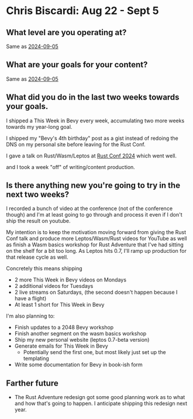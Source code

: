# Chris Biscardi: Aug 22 - Sept 5

## What level are you operating at?

Same as [2024-09-05](2024-09-05.md)

## What are your goals for your content?

Same as [2024-09-05](2024-09-05.md)

## What did you do in the last two weeks towards your goals.

I shipped a This Week in Bevy every week, accumulating two more weeks towards my year-long goal.

I shipped my "Bevy's 4th birthday" post as a gist instead of redoing the DNS on my personal site before leaving for the Rust Conf.

I gave a talk on Rust/Wasm/Leptos at [Rust Conf 2024](https://rustconf.com/) which went well.

and I took a week "off" of writing/content production.

## Is there anything new you're going to try in the next two weeks?

I recorded a bunch of video at the conference (not of the conference though) and I'm at least going to go through and process it even if I don't ship the result on youtube.

My intention is to keep the motivation moving forward from giving the Rust Conf talk and produce more Leptos/Wasm/Rust videos for YouTube as well as finish a Wasm basics workshop for Rust Adventure that I've had sitting on the shelf for a bit too long. As Leptos hits 0.7, I'll ramp up production for that release cycle as well.

Concretely this means shipping

- 2 more This Week in Bevy videos on Mondays
- 2 additional videos for Tuesdays
- 2 live streams on Saturdays, (the second doesn't happen because I have a flight)
- At least 1 short for This Week in Bevy

I'm also planning to:

- Finish updates to a 2048 Bevy workshop
- Finish another segment on the wasm basics workshop
- Ship my new personal website (leptos 0.7-beta version)
- Generate emails for This Week in Bevy
  - Potentially send the first one, but most likely just set up the templating
- Write some documentation for Bevy in book-ish form

## Farther future

- The Rust Adventure redesign got some good planning work as to what and how that's going to happen. I anticipate shipping this redesign next year.
